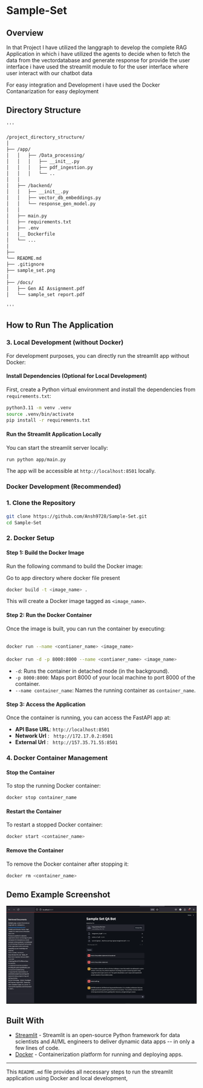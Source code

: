 # Sample-Set

## Overview

<p>In that Project I have utilized the langgraph to develop the complete RAG Application in which i have utilized the agents to decide when to fetch the data from the vectordatabase and generate response for provide the user interface i have used the streamlit module to for the user interface where user interact with our chatbot data

For easy integration and Development i have used the Docker Contanarization for easy deployment 
</p>

## Directory Structure

    '''

    /project_directory_structure/
    │
    ├── /app/            
    │   │   ├── /Data_processing/    
    │   │   │   ├── __init__.py
    │   │   │   ├── pdf_ingestion.py
    │   │   │   └── ..                 
    │   │
    │   ├── /backend/             
    │   │   ├── __init__.py
    │   │   ├── vector_db_embeddings.py
    │   │   └── response_gen_model.py                        
    │   │
    │   ├── main.py              
    │   ├── requirements.txt      
    │   ├── .env
    |   |__ Dockerfile                   
    │   └── ...                                   
    │                
    ├──            
    └── README.md
    ├── .gitignore
    ├── sample_set.png
    │
    ├── /docs/                 
    │   ├── Gen AI Assignment.pdf           
    │   └── sample_set report.pdf             
    
    '''

## How to Run The Application


### 3. Local Development (without Docker)

For development purposes, you can directly run the streamlit app without Docker:

#### Install Dependencies (Optional for Local Development)

First, create a Python virtual environment and install the dependencies from `requirements.txt`:

```bash
python3.11 -m venv .venv
source .venv/bin/activate
pip install -r requirements.txt
```

#### Run the Streamlit Application Locally

You can start the streamlit server locally:

```bash
run python app/main.py
```

The app will be accessible at `http://localhost:8501` locally.


### Docker  Development (Recommended)

### 1. Clone the Repository

```bash
git clone https://github.com/Ansh9728/Sample-Set.git
cd Sample-Set
```

### 2. Docker Setup

#### Step 1: Build the Docker Image

Run the following command to build the Docker image:

Go to app directory where docker file present
```bash
docker build -t <image_name> .
```

This will create a Docker image tagged as `<image_name>`.

#### Step 2: Run the Docker Container

Once the image is built, you can run the container by executing:

```bash

docker run --name <contianer_name> <image_name>

docker run -d -p 8000:8000 --name <contianer_name> <image_name>
```

- `-d`: Runs the container in detached mode (in the background).
- `-p 8000:8000`: Maps port 8000 of your local machine to port 8000 of the container.
- `--name container_name`: Names the running container as `container_name`.

#### Step 3: Access the Application

Once the container is running, you can access the FastAPI app at:

- **API Base URL**: `http://localhost:8501`
- **Network Url** : ` http://172.17.0.2:8501`
- **External Url** : ` http://157.35.71.55:8501`

### 4. Docker Container Management

#### Stop the Container

To stop the running Docker container:

```bash
docker stop container_name
```

#### Restart the Container

To restart a stopped Docker container:

```bash
docker start <container_name>
```

#### Remove the Container

To remove the Docker container after stopping it:

```bash
docker rm <container_name>
```

## Demo Example Screenshot

<img src="sample_set.png" alt="screenshot of project"/>


## Built With

- [Streamlit](https://streamlit.io/) - Streamlit is an open-source Python framework for data scientists and AI/ML engineers to deliver dynamic data apps -- in only a few lines of code.
- [Docker](https://www.docker.com/) - Containerization platform for running and deploying apps.

---

This `README.md` file provides all necessary steps to run the streamlit application using Docker and local development, 